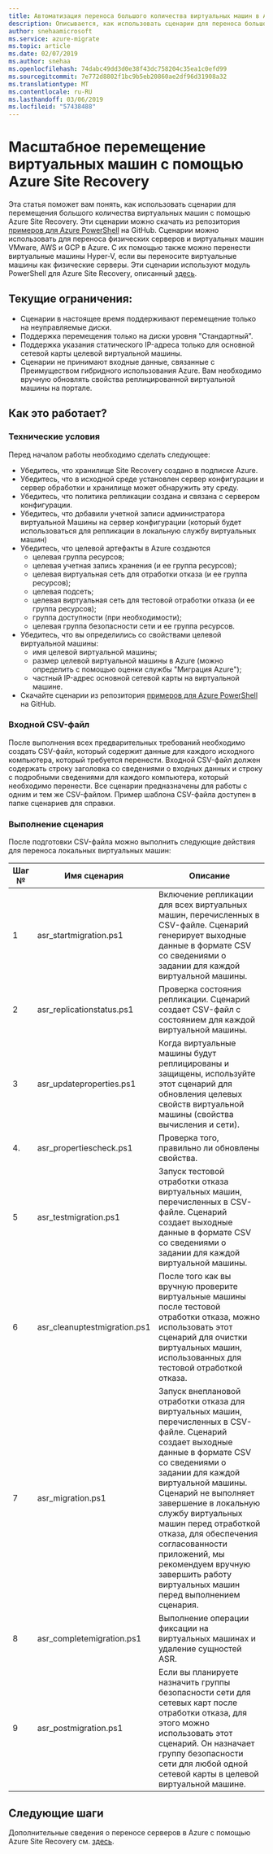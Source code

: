 ```yaml
---
title: Автоматизация переноса большого количества виртуальных машин в Azure | Документация Майкрософт
description: Описывается, как использовать сценарии для переноса большого количества виртуальных машин с помощью Azure Site Recovery
author: snehaamicrosoft
ms.service: azure-migrate
ms.topic: article
ms.date: 02/07/2019
ms.author: snehaa
ms.openlocfilehash: 74dabc49dd3d0e38f43dc758204c35ea1c0efd99
ms.sourcegitcommit: 7e772d8802f1bc9b5eb20860ae2df96d31908a32
ms.translationtype: MT
ms.contentlocale: ru-RU
ms.lasthandoff: 03/06/2019
ms.locfileid: "57438488"
---
```

# <a name="scale-migration-of-vms-using-azure-site-recovery"></a>Масштабное перемещение виртуальных машин с помощью Azure Site Recovery

Эта статья поможет вам понять, как использовать сценарии для перемещения большого количества виртуальных машин с помощью Azure Site Recovery. Эти сценарии можно скачать из репозитория [примеров для Azure PowerShell](https://github.com/Azure/azure-docs-powershell-samples) на GitHub. Сценарии можно использовать для переноса физических серверов и виртуальных машин VMware, AWS и GCP в Azure. С их помощью также можно перенести виртуальные машины Hyper-V, если вы переносите виртуальные машины как физические серверы. Эти сценарии используют модуль PowerShell для Azure Site Recovery, описанный [здесь](https://docs.microsoft.com/azure/site-recovery/vmware-azure-disaster-recovery-powershell).

## <a name="current-limitations"></a>Текущие ограничения:
- Сценарии в настоящее время поддерживают перемещение только на неуправляемые диски.
- Поддержка перемещения только на диски уровня "Стандартный".
- Поддержка указания статического IP-адреса только для основной сетевой карты целевой виртуальной машины.
- Сценарии не принимают входные данные, связанные с Преимуществом гибридного использования Azure. Вам необходимо вручную обновлять свойства реплицированной виртуальной машины на портале.

## <a name="how-does-it-work"></a>Как это работает?

### <a name="prerequisites"></a>Технические условия
Перед началом работы необходимо сделать следующее:
- Убедитесь, что хранилище Site Recovery создано в подписке Azure.
- Убедитесь, что в исходной среде установлен сервер конфигурации и сервер обработки и хранилище может обнаружить эту среду.
- Убедитесь, что политика репликации создана и связана с сервером конфигурации.
- Убедитесь, что добавили учетной записи администратора виртуальной Машины на сервер конфигурации (который будет использоваться для репликации в локальную службу виртуальных машин)
- Убедитесь, что целевой артефакты в Azure создаются
    - целевая группа ресурсов;
    - целевая учетная запись хранения (и ее группа ресурсов);
    - целевая виртуальная сеть для отработки отказа (и ее группа ресурсов);
    - целевая подсеть;
    - целевая виртуальная сеть для тестовой отработки отказа (и ее группа ресурсов);
    - группа доступности (при необходимости);
    - целевая группа безопасности сети и ее группа ресурсов.
- Убедитесь, что вы определились со свойствами целевой виртуальной машины:
    - имя целевой виртуальной машины;
    - размер целевой виртуальной машины в Azure (можно определить с помощью оценки службы "Миграция Azure");
    - частный IP-адрес основной сетевой карты на виртуальной машине.
- Скачайте сценарии из репозитория [примеров для Azure PowerShell](https://github.com/Azure/azure-docs-powershell-samples) на GitHub.

### <a name="csv-input-file"></a>Входной CSV-файл
После выполнения всех предварительных требований необходимо создать CSV-файл, который содержит данные для каждого исходного компьютера, который требуется перенести. Входной CSV-файл должен содержать строку заголовка со сведениями о входных данных и строку с подробными сведениями для каждого компьютера, который необходимо перенести. Все сценарии предназначены для работы с одним и тем же CSV-файлом. Пример шаблона CSV-файла доступен в папке сценариев для справки.

### <a name="script-execution"></a>Выполнение сценария
После подготовки CSV-файла можно выполнить следующие действия для переноса локальных виртуальных машин:

**Шаг №** | **Имя сценария** | **Описание**
--- | --- | ---
1 | asr_startmigration.ps1 | Включение репликации для всех виртуальных машин, перечисленных в CSV-файле. Сценарий генерирует выходные данные в формате CSV со сведениями о задании для каждой виртуальной машины.
2 | asr_replicationstatus.ps1 | Проверка состояния репликации. Сценарий создает CSV-файл с состоянием для каждой виртуальной машины.
3 | asr_updateproperties.ps1 | Когда виртуальные машины будут реплицированы и защищены, используйте этот сценарий для обновления целевых свойств виртуальной машины (свойства вычисления и сети).
4. | asr_propertiescheck.ps1 | Проверка того, правильно ли обновлены свойства.
5 | asr_testmigration.ps1 |  Запуск тестовой отработки отказа виртуальных машин, перечисленных в CSV-файле. Сценарий создает выходные данные в формате CSV со сведениями о задании для каждой виртуальной машины.
6 | asr_cleanuptestmigration.ps1 | После того как вы вручную проверите виртуальные машины после тестовой отработки отказа, можно использовать этот сценарий для очистки виртуальных машин, использованных для тестовой отработкой отказа.
7 | asr_migration.ps1 | Запуск внеплановой отработки отказа для виртуальных машин, перечисленных в CSV-файле. Сценарий создает выходные данные в формате CSV со сведениями о задании для каждой виртуальной машины. Сценарий не выполняет завершение в локальную службу виртуальных машин перед отработкой отказа, для обеспечения согласованности приложений, мы рекомендуем вручную завершить работу виртуальных машин перед выполнением сценария.
8 | asr_completemigration.ps1 | Выполнение операции фиксации на виртуальных машинах и удаление сущностей ASR.
9 | asr_postmigration.ps1 | Если вы планируете назначить группы безопасности сети для сетевых карт после отработки отказа, для этого можно использовать этот сценарий. Он назначает группу безопасности сети для любой одной сетевой карты в целевой виртуальной машине.

## <a name="next-steps"></a>Следующие шаги

Дополнительные сведения о переносе серверов в Azure с помощью Azure Site Recovery см. [здесь](https://docs.microsoft.com/azure/site-recovery/migrate-tutorial-on-premises-azure).
